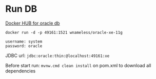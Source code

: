 
# Run DB

[Docker HUB for oracle db](https://hub.docker.com/r/wnameless/oracle-xe-11g/)

`docker run -d -p 49161:1521 wnameless/oracle-xe-11g`

    username: system
    password: oracle
    
JDBC url: `jdbc:oracle:thin:@localhost:49161:xe`


Before start run:
`mvnw.cmd clean install` on pom.xml to download all dependencies



